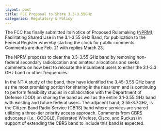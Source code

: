 ```yaml
---
layout: post
title: FCC Proposal to Share 3.3-3.55GHz
categories: Regulatory & Policy
---
```


The FCC has finally submitted its Notice of Proposed Rulemaking ([NPRM](https://docs.fcc.gov/public/attachments/DOC-360941A1.pdf)), Facilitating Shared Use in the 3.1-3.55 GHz Band, for publication to the Federal Register whereby starting the clock for public comments.  Comments are due Feb. 21 with replies March 23.   

The NPRM proposes to clear the 3.3-3.55 GHz band by removing non-federal secondary radiolocation and amateur allocations and seeks comments on how best to relocate the incumbent users to either the 3.1-3.3 GHz band or other frequencies.  

In the NTIA study of the band, they have identified the 3.45-3.55 GHz band as the most promising portion for sharing in the near term and is continuing to perform feasibility studies in collaboration with the Department of Defense (DOD) on sharing the band as well as the entire 3.1-3.55 GHz band with existing and future federal users.  The adjacent band, 3.55-3.7GHz, is the Citizen Band Radio Service (CBRS) band where services are shared utilizing a three-tier priority access approach. Comments from CBRS advocates (i.e., GOOGLE, Federated Wireless, Cisco, and Ruckus) in support of extending the CBRS band to include this band is expected.

